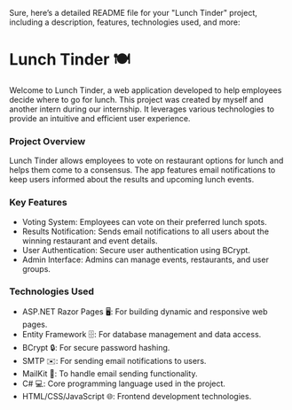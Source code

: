 
Sure, here’s a detailed README file for your "Lunch Tinder" project, including a description, features, technologies used, and more:

# Lunch Tinder 🍽️
Welcome to Lunch Tinder, a web application developed to help employees decide where to go for lunch. This project was created by myself and another intern during our internship. It leverages various technologies to provide an intuitive and efficient user experience.

### Project Overview
Lunch Tinder allows employees to vote on restaurant options for lunch and helps them come to a consensus. The app features email notifications to keep users informed about the results and upcoming lunch events.

### Key Features
* Voting System: Employees can vote on their preferred lunch spots.
* Results Notification: Sends email notifications to all users about the winning restaurant and event details.
* User Authentication: Secure user authentication using BCrypt.
* Admin Interface: Admins can manage events, restaurants, and user groups.

### Technologies Used
* ASP.NET Razor Pages 🖥️: For building dynamic and responsive web pages.
* Entity Framework 🗄️: For database management and data access.
* BCrypt 🔒: For secure password hashing.
* SMTP ✉️: For sending email notifications to users.
* MailKit 📧: To handle email sending functionality.
* C# 💻: Core programming language used in the project.
* HTML/CSS/JavaScript 🌐: Frontend development technologies.
